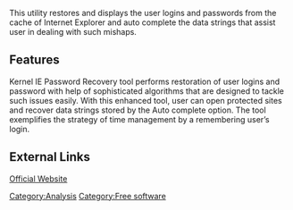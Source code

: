 This utility restores and displays the user logins and passwords from
the cache of Internet Explorer and auto complete the data strings that
assist user in dealing with such mishaps.

## Features

Kernel IE Password Recovery tool performs restoration of user logins and
password with help of sophisticated algorithms that are designed to
tackle such issues easily. With this enhanced tool, user can open
protected sites and recover data strings stored by the Auto complete
option. The tool exemplifies the strategy of time management by a
remembering user’s login.

## External Links

[Official Website](http://www.nucleustechnologies.com/)

[Category:Analysis](Category:Analysis "wikilink") [Category:Free
software](Category:Free_software "wikilink")